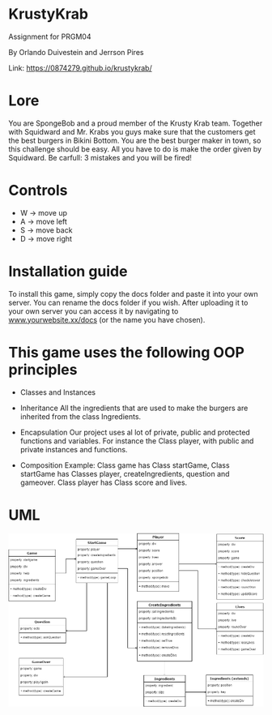 # KrustyKrab
Assignment for PRGM04

By Orlando Duivestein and Jerrson Pires

Link: https://0874279.github.io/krustykrab/

# Lore

You are SpongeBob and a proud member of the Krusty Krab team. Together with Squidward and Mr. Krabs you guys make sure that the customers get the best burgers in Bikini Bottom. You are the best burger maker in town, so this challenge should be easy. All you have to do is make the order given by Squidward. Be carfull: 3 mistakes and you will be fired!

# Controls
-   W -> move up
-   A -> move left
-   S -> move back
-   D -> move right

# Installation guide

To install this game, simply copy the docs folder and paste it into your own server. You can rename the docs folder if you wish. After uploading it to your own server you can access it by navigating to www.yourwebsite.xx/docs (or the name you have chosen).

# This game uses the following OOP principles

* Classes and Instances

* Inheritance
All the ingredients that are used to make the burgers are inherited from the class Ingredients.

* Encapsulation
Our project uses al lot of private, public and protected functions and variables. For instance the Class player, with public and private instances and functions.

* Composition
Example: Class game has Class startGame, Class startGame has Classes player, createIngredients, question and gameover. Class player has Class score and lives.

# UML

![alt text](https://github.com/0874279/krustykrab/blob/master/ERD_KK.png)
